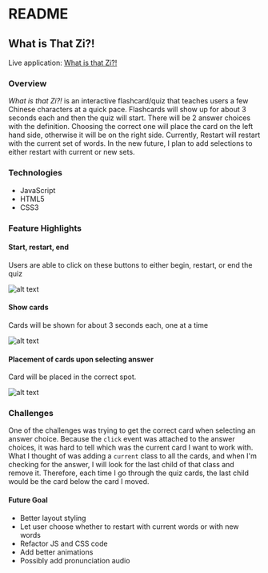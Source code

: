 # README

## What is That Zi?!

Live application: [What is that Zi?!](https://what-is-that-zi.herokuapp.com/)

### Overview
<em>What is that Zi?!</em> is an interactive flashcard/quiz that teaches users a few Chinese characters at a quick pace. Flashcards will show up for about 3 seconds each and then the quiz will start. There will be 2 answer choices with the definition. Choosing the correct one will place the card on the left hand side, otherwise it will be on the right side. Currently, Restart will restart with the current set of words. In the new future, I plan to add selections to either restart with current or new sets.

### Technologies
+ JavaScript
+ HTML5
+ CSS3

### Feature Highlights

#### Start, restart, end
Users are able to click on these buttons to either begin, restart, or end the quiz

![alt text](https://github.com/jenn-jenn/what-is-that-zi/blob/master/img/start.png "Start Page")

#### Show cards 
Cards will be shown for about 3 seconds each, one at a time

![alt text](https://github.com/jenn-jenn/what-is-that-zi/blob/master/img/flashcard.png "Show card")

#### Placement of cards upon selecting answer
Card will be placed in the correct spot.

![alt text](https://github.com/jenn-jenn/what-is-that-zi/blob/master/img/placement.png "Placement of card")

### Challenges
One of the challenges was trying to get the correct card when selecting an answer choice. Because the `click` event was attached to the answer choices, it was hard to tell which was the current card I want to work with. What I thought of was adding a `current` class to all the cards, and when I'm checking for the answer, I will look for the last child of that class and remove it. Therefore, each time I go through the quiz cards, the last child would be the card below the card I moved.

#### Future Goal
+ Better layout styling
+ Let user choose whether to restart with current words or with new words
+ Refactor JS and CSS code
+ Add better animations
+ Possibly add pronunciation audio
